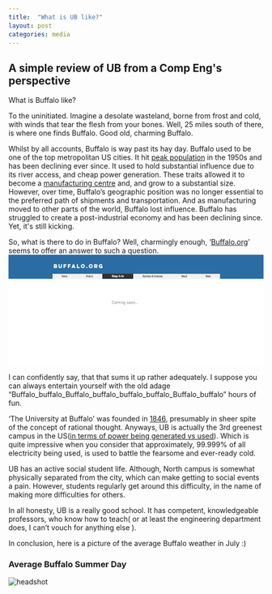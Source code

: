 ```yaml
---
title:  "What is UB like?"
layout: post
categories: media
---
```


## A simple review of UB from a Comp Eng's perspective



What is Buffalo like?

To the uninitiated. Imagine a desolate wasteland, borne from frost and cold, with winds that tear the flesh from your bones. Well, 25 miles south of there, is where one finds Buffalo. Good old, charming Buffalo.

Whilst by all accounts, Buffalo is way past its hay day. Buffalo used to be one of the top metropolitan US cities. It hit [peak population][census] in the 1950s and has been declining ever since. It used to hold substantial influence due to its river access, and cheap power generation. These traits allowed it to become a [manufacturing centre][man] and, and grow to a substantial size. However, over time, Buffalo’s geographic position was no longer essential to the preferred path of shipments and transportation. And as manufacturing moved to other parts of the world, Buffalo lost influence. Buffalo has struggled to create a post-industrial economy and has been declining since. Yet, it's still kicking.

So, what is there to do in Buffalo? Well, charmingly enough, ‘[Buffalo.org][buff]’ seems to offer an answer to such a question.
![todo](/assets/images/todo.png)

I can confidently say, that that sums it up rather adequately.
I suppose you can always entertain yourself with the old adage “Buffalo_buffalo_Buffalo_buffalo_buffalo_buffalo_Buffalo_buffalo”
hours of fun.

‘The University at Buffalo’ was founded in [1846][ub], presumably in sheer spite of the concept of rational thought. Anyways, UB is actually the 3rd greenest campus in the US([in terms of power being generated vs used][green]). Which is quite impressive when you consider that approximately, 99.999% of all electricity being used, is used to battle the fearsome and ever-ready cold.

UB has an active social student life. Although, North campus is somewhat physically separated from the city, which can make getting to social events a pain. However, students regularly get around this difficulty, in the name of making more difficulties for others.

In all honesty, UB is a really good school. It has competent, knowledgeable professors, who know how to teach( or at least the engineering department does, I can’t vouch for anything else ).

In conclusion, here is a picture of the average Buffalo weather in July :) 


### Average Buffalo Summer Day
![headshot](/assets/images/IMG_0177.png)


[census]: https://web.archive.org/web/20070314031958/http://www.census.gov/population/www/documentation/twps0027.html
[man]: https://web.archive.org/web/20110926220745/http://www.buffalonian.com/history/industry/mayors/Kelly.htm
[buff]: https://www.buffalo.org/
[ub]: https://www.buffalo.edu/home/ub_at_a_glance.html
[green]: https://solarpower.guide/solar-energy-insights/universities-most-green-energy
